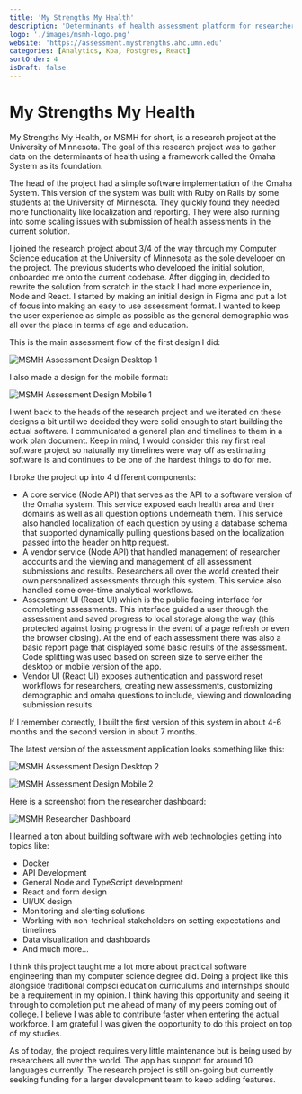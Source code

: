 ```yaml
---
title: 'My Strengths My Health'
description: 'Determinants of health assessment platform for researchers.'
logo: './images/msmh-logo.png'
website: 'https://assessment.mystrengths.ahc.umn.edu'
categories: [Analytics, Koa, Postgres, React]
sortOrder: 4
isDraft: false
---
```


# My Strengths My Health

My Strengths My Health, or MSMH for short, is a research project at the University of Minnesota. The goal of this research project was to gather data on the determinants of health using a framework called the Omaha System as its foundation.

The head of the project had a simple software implementation of the Omaha System. This version of the system was built with Ruby on Rails by some students at the University of Minnesota. They quickly found they needed more functionality like localization and reporting. They were also running into some scaling issues with submission of health assessments in the current solution.

I joined the research project about 3/4 of the way through my Computer Science education at the University of Minnesota as the sole developer on the project. The previous students who developed the initial solution, onboarded me onto the current codebase. After digging in, decided to rewrite the solution from scratch in the stack I had more experience in, Node and React. I started by making an initial design in Figma and put a lot of focus into making an easy to use assessment format. I wanted to keep the user experience as simple as possible as the general demographic was all over the place in terms of age and education.

This is the main assessment flow of the first design I did:

![MSMH Assessment Design Desktop 1](./images/msmh-assessment-desktop-1.png)

I also made a design for the mobile format:

![MSMH Assessment Design Mobile 1](./images/msmh-assessment-mobile-1.png)

I went back to the heads of the research project and we iterated on these designs a bit until we decided they were solid enough to start building the actual software. I communicated a general plan and timelines to them in a work plan document. Keep in mind, I would consider this my first real software project so naturally my timelines were way off as estimating software is and continues to be one of the hardest things to do for me.

I broke the project up into 4 different components:

- A core service (Node API) that serves as the API to a software version of the Omaha system. This service exposed each health area and their domains as well as all question options underneath them. This service also handled localization of each question by using a database schema that supported dynamically pulling questions based on the localization passed into the header on http request.
- A vendor service (Node API) that handled management of researcher accounts and the viewing and management of all assessment submissions and results. Researchers all over the world created their own personalized assessments through this system. This service also handled some over-time analytical workflows.
- Assessment UI (React UI) which is the public facing interface for completing assessments. This interface guided a user through the assessment and saved progress to local storage along the way (this protected against losing progress in the event of a page refresh or even the browser closing). At the end of each assessment there was also a basic report page that displayed some basic results of the assessment. Code splitting was used based on screen size to serve either the desktop or mobile version of the app.
- Vendor UI (React UI) exposes authentication and password reset workflows for researchers, creating new assessments, customizing demographic and omaha questions to include, viewing and downloading submission results.

If I remember correctly, I built the first version of this system in about 4-6 months and the second version in about 7 months.

The latest version of the assessment application looks something like this:

![MSMH Assessment Design Desktop 2](./images/msmh-assessment-desktop-2.png)

![MSMH Assessment Design Mobile 2](./images/msmh-assessment-mobile-2.png)

Here is a screenshot from the researcher dashboard:

![MSMH Researcher Dashboard](./images/msmh-vendor-dashboard.png)

I learned a ton about building software with web technologies getting into topics like:

- Docker
- API Development
- General Node and TypeScript development
- React and form design
- UI/UX design
- Monitoring and alerting solutions
- Working with non-technical stakeholders on setting expectations and timelines
- Data visualization and dashboards
- And much more...

I think this project taught me a lot more about practical software engineering than my computer science degree did. Doing a project like this alongside traditional compsci education curriculums and internships should be a requirement in my opinion. I think having this opportunity and seeing it through to completion put me ahead of many of my peers coming out of college. I believe I was able to contribute faster when entering the actual workforce. I am grateful I was given the opportunity to do this project on top of my studies.

As of today, the project requires very little maintenance but is being used by researchers all over the world. The app has support for around 10 languages currently. The research project is still on-going but currently seeking funding for a larger development team to keep adding features.
